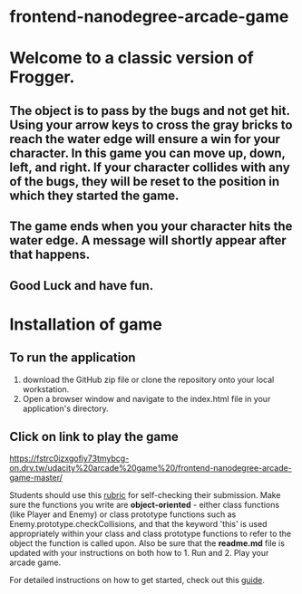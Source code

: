 frontend-nanodegree-arcade-game
===============================

# Welcome to a classic version of Frogger.  

## The object is to pass by the bugs and not get hit.  Using your arrow keys to cross the gray bricks to reach the water edge will ensure a win for your character.  In this game you can move up, down, left, and right.  If your character collides with any of the bugs, they will be reset to the position in which they started the game.  

## The game ends when you your character hits the water edge.  A message will shortly appear after that happens.

## Good Luck and have fun. 


# Installation of game 
## To run the application 
 1. download the GitHub zip file or clone the repository onto your local workstation.
 2. Open a browser window and navigate to the index.html file in your application's directory.

## Click on link to play the game

 https://fstrc0izxgofiy73tmybcg-on.drv.tw/udacity%20arcade%20game%20/frontend-nanodegree-arcade-game-master/

Students should use this [rubric](https://review.udacity.com/#!/projects/2696458597/rubric) for self-checking their submission. Make sure the functions you write are **object-oriented** - either class functions (like Player and Enemy) or class prototype functions such as Enemy.prototype.checkCollisions, and that the keyword 'this' is used appropriately within your class and class prototype functions to refer to the object the function is called upon. Also be sure that the **readme.md** file is updated with your instructions on both how to 1. Run and 2. Play your arcade game.

For detailed instructions on how to get started, check out this [guide](https://docs.google.com/document/d/1v01aScPjSWCCWQLIpFqvg3-vXLH2e8_SZQKC8jNO0Dc/pub?embedded=true).
